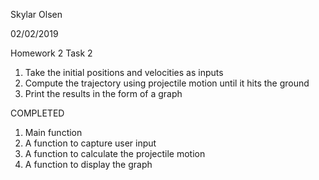 Skylar Olsen

02/02/2019

Homework 2 Task 2
1. Take the initial positions and velocities as inputs
2. Compute the trajectory using projectile motion until it hits the ground
3. Print the results in the form of a graph

COMPLETED
1) Main function
2) A function to capture user input
3) A function to calculate the projectile motion
4) A function to display the graph
